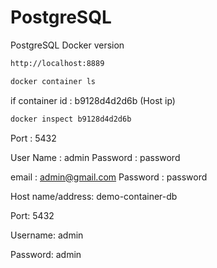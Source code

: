 # PostgreSQL
PostgreSQL Docker version 

```bash
http://localhost:8889
```

```bash
docker container ls
```

if container id : b9128d4d2d6b 
(Host ip)
```bash
docker inspect b9128d4d2d6b 
``` 
Port : 5432

User Name : admin
Password : password

email : admin@gmail.com
Password : password


Host name/address: demo-container-db

Port: 5432

Username: admin

Password: admin
